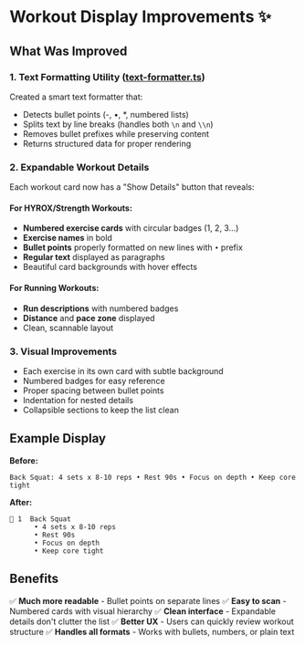 # Workout Display Improvements ✨

## What Was Improved

### 1. **Text Formatting Utility** ([text-formatter.ts](src/utils/text-formatter.ts))
Created a smart text formatter that:
- Detects bullet points (-, •, *, numbered lists)
- Splits text by line breaks (handles both `\n` and `\\n`)
- Removes bullet prefixes while preserving content
- Returns structured data for proper rendering

### 2. **Expandable Workout Details**
Each workout card now has a "Show Details" button that reveals:

#### For HYROX/Strength Workouts:
- **Numbered exercise cards** with circular badges (1, 2, 3...)
- **Exercise names** in bold
- **Bullet points** properly formatted on new lines with `•` prefix
- **Regular text** displayed as paragraphs
- Beautiful card backgrounds with hover effects

#### For Running Workouts:
- **Run descriptions** with numbered badges
- **Distance** and **pace zone** displayed
- Clean, scannable layout

### 3. **Visual Improvements**
- Each exercise in its own card with subtle background
- Numbered badges for easy reference
- Proper spacing between bullet points
- Indentation for nested details
- Collapsible sections to keep the list clean

## Example Display

**Before:**
```
Back Squat: 4 sets x 8-10 reps • Rest 90s • Focus on depth • Keep core tight
```

**After:**
```
🔵 1  Back Squat
      • 4 sets x 8-10 reps
      • Rest 90s
      • Focus on depth
      • Keep core tight
```

## Benefits

✅ **Much more readable** - Bullet points on separate lines
✅ **Easy to scan** - Numbered cards with visual hierarchy
✅ **Clean interface** - Expandable details don't clutter the list
✅ **Better UX** - Users can quickly review workout structure
✅ **Handles all formats** - Works with bullets, numbers, or plain text

